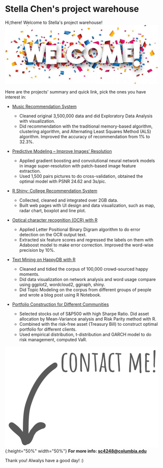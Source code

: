 # Stella Chen's project warehouse

Hi,there!
Welcome to Stella's project warehouse!
![image](doc/welcome-2-1030x397.jpg)

Here are the projects' summary and quick link, pick the ones you have interest in:

+ [Music Recommendation System](https://github.com/stella-chen28/My-repository/tree/master/Music%20Recommendation%20System)
    + Cleaned original 3,500,000 data and did Exploratory Data Analysis with visualization.
    + Did recommendation with the traditional memory-based algorithm, clustering algorithm, and Alternating Least Squares Method (ALS) algorithm. Improved the accuracy of recommendation from 1% to 32.3%.

+ [Predictive Modeling – Improve Images’ Resolution](https://github.com/stella-chen28/My-repository/tree/master/Predictive%20Modeling%20%E2%80%93%20Improve%20Images%E2%80%99%20Resolution)
    + Applied gradient boosting and convolutional neural network models in image super-resolution with patch-based image feature extraction.
    + Used 1,500 pairs pictures to do cross-validation, obtained the optimal model with PSNR 24.62 and 3s/pic.

+ [R Shiny: College Recommendation System](https://github.com/stella-chen28/My-repository/tree/master/R%20Shiny-College%20Recommendation%20System)
    + Collected, cleaned and integrated over 2GB data.
    + Built web pages with UI design and data visualization, such as map, radar chart, boxplot and line plot.
    
+ [Optical character recognition (OCR) with R](https://github.com/stella-chen28/My-repository/tree/master/Optical%20character%20recognition%20(OCR)%20with%20R)
    + Applied Letter Positional Binary Digram algorithm to do error detection on the OCR output text.
    + Extracted six feature scores and regressed the labels on them with Adaboost model to make error correction. Improved the word-wise precision by 10%.
    
+ [Text Mining on HappyDB with R](https://github.com/stella-chen28/My-repository/tree/master/Text%20Mining%20on%20HappyDB%20with%20R)
    + Cleaned and tidied the corpus of 100,000 crowd-sourced happy moments.
    + Did data visualization on network analysis and word usage compare using ggplot2, wordcloud2, ggiraph, shiny.
    + Did Topic Modeling on the corpus from different groups of people and wrote a blog post using R Notebook.
    
+ [Portfolio Construction for Different Communities](https://github.com/stella-chen28/My-repository/tree/master/Portfolio%20Construction%20for%20Different%20Communities)
    + Selected stocks out of S&P500 with high Sharpe Ratio. Did asset allocation by Mean-Variance analysis and Risk Parity method with R.
    + Combined with the risk-free asset (Treasury Bill) to construct optimal portfolio for different clients.
    + Used empirical distribution, t-distribution and GARCH model to do risk management, computed VaR.


![image](doc/arrow-contact-me.jpg){:height="50%" width="50%"}
**For more info: sc4248@columbia.edu**

Thank you! Alwalys have a good day! :)
